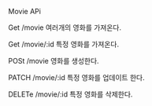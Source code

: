 Movie APi

Get /movie
여러개의 영화를 가져온다.

Get /movie/:id
특정 영화를 가져온다.

POSt /movie
영화를 생성한다.

PATCH /movie/:id
특정 영화를 업데이트 한다.

DELETe /movie/:id
특정 영화를 삭제한다.